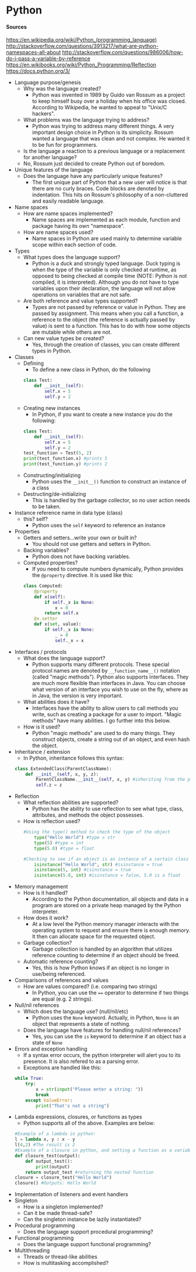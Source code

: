 # Python

#### Sources
https://en.wikipedia.org/wiki/Python_(programming_language)
http://stackoverflow.com/questions/3913217/what-are-python-namespaces-all-about
http://stackoverflow.com/questions/986006/how-do-i-pass-a-variable-by-reference
https://en.wikibooks.org/wiki/Python_Programming/Reflection
https://docs.python.org/3/

* Language purpose/genesis
  * Why was the language created?
    * Python was invented in 1989 by Guido van Rossum as a project to keep himself busy over a holiday when his office was closed. According to Wikipedia, he wanted to appeal to "Unix/C hackers".
  * What problems was the language trying to address?
    * Python was trying to address many different things. A very important design choice in Python is its simplicity. Rossum wanted a language that was clean and not complex. He wanted it to be fun for programmers.
  * Is the language a reaction to a previous language or a replacement for another language?
   * No, Rossum just decided to create Python out of boredom.
* Unique features of the language
  * Does the language have any particularly unique features?
    * The first unique part of Python that a new user will notice is that there are no curly braces. Code blocks are denoted by indentation. This hits on Rossum's philosophy of a non-cluttered and easily readable language.
* Name spaces
  * How are name spaces implemented?
    * Name spaces are implemented as each module, function and package having its own "namespace".
  * How are name spaces used?
    * Name spaces in Python are used mainly to determine variable scope within each section of code.
* Types
    * What types does the language support?
      * Python is a duck and strongly typed language. Duck typing is when the type of the variable is only checked at runtime, as opposed to being checked at compile time (NOTE: Python is not compiled, it is interpreted). Although you do not have to type variables upon their declaration, the language will not allow operations on variables that are not safe.
    * Are both reference and value types supported?
      * Types are not passed by reference or value in Python. They are passed by assignment. This means when you call a function, a reference to the object (the reference is actually passed by value) is sent to a function. This has to do with how some objects are mutable while others are not.
    * Can new value types be created?
      * Yes, through the creation of classes, you can create different types in Python.
* Classes
  * Defining
    * To define a new class in Python, do the following
    ```python
    class Test:
        def __init__(self):
            self.x = 5
            self.y = 2
    ```
  * Creating new instances
    * In Python, if you want to create a new instance you do the following:
    ```python
    class Test:
        def __init__(self):
            self.x = 5
            self.y = 2
    test_function = Test(5, 2)
    print(test_function.x) #prints 5
    print(test_function.y) #prints 2
    ```
  * Constructing/initializing
    * Python uses the `__init__()` function to construct an instance of a class
  * Destructing/de-initializing
    * This is handled by the garbage collector, so no user action needs to be taken.
* Instance reference name in data type (class)
  * this?  self?
    * Python uses the `self` keyword to reference an instance
* Properties
  * Getters and setters...write your own or built in?
    * You should not use getters and setters in Python.
  * Backing variables?
    * Python does not have backing variables.
  * Computed properties?
    * If you need to compute numbers dynamically, Python provides the `@property` directive. It is used like this:
    ```python
    class Computed:
        @property
        def x(self):
            if self._x is None:
                x = 0
            return self.x
        @x.setter
        def x(set, value):
            if self._x is None:
                _ = 0
                self._x = x
    ```
* Interfaces / protocols
  * What does the language support?
    * Python supports many different protocols. These special protocol names are denoted by `__function_name__()` notation (called "magic methods"). Python also supports interfaces. They are much more flexible than interfaces in Java. You can choose what version of an interface you wish to use on the fly, where as in Java, the version is very important.
  * What abilities does it have?
    * Interfaces have the ability to allow users to call methods you write, such as creating a package for a user to import. "Magic methods" have many abilities. I go further into this below.
  * How is it used?
    * Python "magic methods" are used to do many things. They construct objects, create a string out of an object, and even hash the object.
* Inheritance / extension
  * In Python, inheritance follows this syntax:
  ```python
  class ExtendedClass(ParentClassName):
      def __init__(self, x, y, z):
          ParentClassName.__init__(self, x, y) #inheriting from the parent class
          self.z = z
  ```
* Reflection
  * What reflection abilities are supported?
    * Python has the ability to use reflection to see what type, class, attributes, and methods the object possesses.
  * How is reflection used?
    ```python
    #Using the type() method to check the type of the object
        type("Hello World") #type = str
        type(5) #type = int
        type(5.0) #type = float

    #Checking to see if an object is an instance of a certain class
        isinstance("Hello World", str) #isinstance = true
        isinstance(5, int) #isinstance = true
        isinstance(5.0, int) #isinstance = false, 5.0 is a float
    ```
* Memory management
  * How is it handled?
    * According to the Python documentation, all objects and data in a program are stored on a private heap managed by the Python interpreter.
  * How does it work?
    * At a low level the Python memory manager interacts with the operating system to request and ensure there is enough memory. It then can allocate space for the requested object.
  * Garbage collection?
    * Garbage collection is handled by an algorithm that utilizes reference counting to determine if an object should be freed.
  * Automatic reference counting?
    * Yes, this is how Python knows if an object is no longer in use/being referenced.
* Comparisons of references and values
  * How are values compared? (i.e. comparing two strings)
    * In Python, you can use the `==` operator to determine if two things are equal (e.g. 2 strings).
* Null/nil references
  * Which does the language use? (null/nil/etc)
    * Python uses the `None` keyword. Actually, in Python, `None` is an object that represents a state of nothing.
  * Does the language have features for handling null/nil references?
    * Yes, you can use the `is` keyword to determine if an object has a state of `None`
* Errors and exception handling
  * If a syntax error occurs, the python interpreter will alert you to its presence. It is also refered to as a parsing error.
  * Exceptions are handled like this:
  ```python
  while True:
      try:
          x = str(input("Please enter a string: "))
          break
      except ValueError:
          print("That's not a string")
  ```
* Lambda expressions, closures, or functions as types
  * Python supports all of the above. Examples are below:
  ```python
  #Example of a lambda in python:
  l = lambda x, y : x - y
  l(4,2) #The result is 2
  #Example of a closure in python, and setting a function as a variable type:
  def closure_test(output):
      def output_test():
          print(output)
      return output_test #returning the nested function
  closure = closure_test("Hello World")
  closure() #Outputs: Hello World
  ```
* Implementation of listeners and event handlers
* Singleton
  * How is a singleton implemented?
  * Can it be made thread-safe?
  * Can the singleton instance be lazily instantiated?
* Procedural programming
  * Does the language support procedural programming?
* Functional programming
  * Does the language support functional programming?
* Multithreading
  * Threads or thread-like abilities
  * How is multitasking accomplished?
